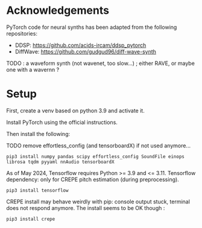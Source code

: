 
# Acknowledgements

PyTorch code for neural synths has been adapted from the following repositories:
- DDSP: https://github.com/acids-ircam/ddsp_pytorch
- DiffWave: https://github.com/gudgud96/diff-wave-synth

TODO : a waveform synth (not wavenet, too slow...) ;
either RAVE, or maybe one with a wavernn ?

# Setup 

First, create a venv based on python 3.9 and activate it. 
<!-- conda create -n neuralsynths python=3.9 ipython -->

Install PyTorch using the official instructions.
<!-- Specific CUDA version (older than the system's CUDA ?), without requiring conda-forge:
conda install pytorch==1.12.1 torchvision==0.13.1 torchaudio==0.12.1 cudatoolkit=11.3 -c pytorch -->

Then install the following:

TODO remove effortless_config (and tensorboardX) if not used anymore...

```pip3 install numpy pandas scipy effortless_config SoundFile einops librosa tqdm pyyaml nnAudio tensorboardX```

As of May 2024, Tensorflow requires Python >= 3.9 and <= 3.11. Tensorflow dependency: only for CREPE pitch estimation (during preprocessing).
<!-- CPU only to prevent conflicts with PyTorch's CUDA packages (conda installed...) in the venv. -->

```pip3 install tensorflow```

CREPE install may behave weirdly with pip: console output stuck, terminal does not respond anymore. 
The install seems to be OK though :

```pip3 install crepe```
